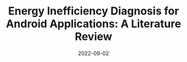 ---
title: "Energy Inefficiency Diagnosis for Android Applications: A Literature Review"
authors: 
- Yuxia Sun
- Jiefeng Fang
- Yanjia Chen
- Yepang Liu
- Zhao Chen
- Song Guo
- Xinkai Chen
- Ziyuan Tan

date: "2022-09-02"
doi: "10.1007/s11704-021-0532-4"

# Publication type.
# 1 = Conference paper; 2 = Journal article;
# 3 = Preprint Paper; 4 = Report; 5 = Book; 6 = Book section;
# 7 = Thesis; 8 = Patent
publication_types: ["2"]

# Publication name and optional abbreviated publication name.
publication: "*Frontiers of Computer Science*"
# publication_short: 

# url_pdf: https://ieeexplore.ieee.org/abstract/document/9366901
# url_code: ''
# url_dataset: ''
# url_poster: ''
# url_project: ''
# url_slides: ''
# url_video: ''

---